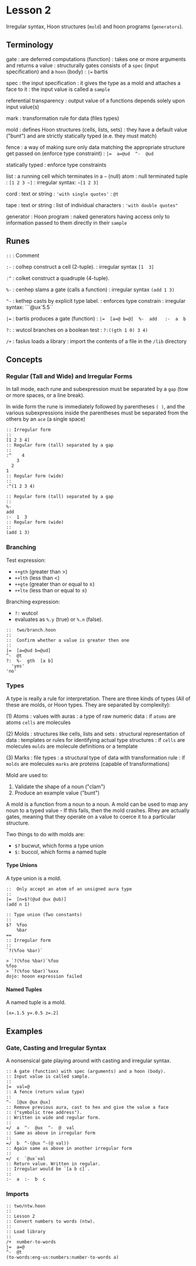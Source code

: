 # Lesson 2

Irregular syntax, Hoon structures (`mold`) and hoon programs (`generators`).

## Terminology

gate
: are deferred computations (function)
: takes one or more arguments and returns a value
: structurally gates consists of a `spec` (input specification) and a `hoon` (body)
: `|=` bartis

spec
: the input specification
: it gives the type as a mold and attaches a face to it
: the input value is called a `sample`

referential transparency
: output value of a functions depends solely upon input value(s)

mark
: transformation rule for data (files types)

mold
: defines Hoon structures (cells, lists, sets)
: they have a default value ("bunt") and are strictly statically typed (e.e. they must match)

fence
: a way of making sure only data matching the appropriate structure get passed on (enforce type constraint)
: `|=  a=@ud  ^-  @ud`

statically typed
: enforce type constraints

list
: a running cell which terminates in a `~` (null) atom
: null terminated tuple
: `[1 2 3 ~]`
: irregular syntax: `~[1 2 3]`

cord
: text or string
: `'with single quotes'`
: `@t`

tape
: text or string
: list of individual characters
: `'with double quotes"`

generator
: Hoon program
: naked generators having access only to information passed to them directly in their `sample`

## Runes

`::`
: Comment

`:-`
: colhep construct a cell (2-tuple).
: irregular syntax `[1  3]`

`:^`
: colket construct a quadruple (4-tuple).

`%-`
: cenhep slams a gate (calls a function)
: irregular syntax `(add 1 3)`

`^-`
: kethep casts by explicit type label.
: enforces type constrain
: irregular syntax: ```@ux`5.5``

`|=`
: bartis produces a gate (function)
: `|=  [a=@ b=@]  %-  add   :-  a  b`

`?:`
: wutcol branches on a boolean test
: `?:((gth 1 0) 3 4)`

`/+`
: faslus loads a library
: import the contents of a file in the `/lib` directory

## Concepts

### Regular (Tall and Wide) and Irregular Forms

In tall mode, each rune and subexpression must be separated by a `gap` (tow or more spaces, or a line break).

In wide form the rune is immediately followed by parentheses `( )`, and the various subexpressions inside the parentheses must be separated from the others by an `ace` (a single space)

```hoon
:: Irregular form
::
[1 2 3 4]
:: Regular form (tall) separated by a gap
::
:^    4
    3
  2
1
:: Regular form (wide)
::
:^(1 2 3 4)
```

```hoon
:: Regular form (tall) separated by a gap
::
%-
add
:-  1  3
:: Regular form (wide)
::
(add 1 3)
```

### Branching

Test expression:
- `++gth` (greater than >)
- `++lth` (less than <)
- `++gte` (greater than or equal to ≥)
- `++lte` (less than or equal to ≤)

Branching expression:
- `?:` wutcol
- evaluates as `%.y` (true) or `%.n` (false).


```hoon
::  two/branch.hoon
::
::  Confirm whether a value is greater then one
::
|=  [a=@ud b=@ud]
^-  @t
?:  %-  gth  [a b]
  'yes'
'no'
```

### Types

A type is really a rule for interpretation. There are three kinds of types (All of these
are molds, or Hoon types. They are separated by complexity):

(1) Atoms
: values with auras
: a type of raw numeric data
: if `atoms` are atoms `cells` are molecules

(2) Molds
: structures like cells, lists and sets
: structural representation of data
: templates or rules for identifying actual type structures
: if `cells` are molecules `molds` are molecule definitions or a template

(3) Marks
: file types
: a structural type of data with transformation rule
: if `molds` are molecules `marks` are proteins (capable of transformations)

Mold are used to:
1. Validate the shape of a noun ("clam")
2. Produce an example value ("bunt")

A mold is a function from a noun to a noun. A mold can be used to map any noun to a
typed value - If this fails, then the mold crashes. Rhey are actually gates, meaning that they operate on a value to coerce it to a particular structure.

Two things to do with molds are:
- `$?` bucwut, which forms a type union
- `$:` buccol, which forms a named tuple

#### Type Unions

A type union is a mold.

```hoon
::  Only accept an atom of an unsigned aura type
::
|=  [n=$?(@ud @ux @ub)]
(add n 1)
```

```hoon
:: Type union (Two constants)
::
$?  %foo
    %bar
==
:: Irregular form
::
`?(%foo %bar)`
```

```dojo
> `?(%foo %bar)`%foo
%foo
> `?(%foo %bar)`%xxx
dojo: hooon expression failed
```

#### Named Tuples

A named tuple is a mold.

```hoon
[x=.1.5 y=.0.5 z=.2]
```

## Examples

### Gate, Casting and Irregular Syntax

A nonsensical gate playing around with casting and irregular syntax.

```hoon
:: A gate (function) with spec (arguments) and a hoon (body).
:: Input value is called sample.
::
|=  val=@
:: A fence (return value type)
::
^-  [@ux @ux @ux]
:: Remove previous aura, cast to hex and give the value a face
:: ("symbolic tree address").
:: Written in wide and regular form.
::
=/  a  ^-  @ux  ^-  @  val
:: Same as above in irregular form
::
=/  b  ^-(@ux ^-(@ val))
:: Again same as above in another irregular form
::
=/  c  `@ux`val
:: Return value. Written in regular.
:: Irregular would be `[a b c]`.
::
:-  a  :-  b  c
```

### Imports

```hoon
:: two/ntw.hoon
::
:: Lesson 2
:: Convert numbers to words (ntw).
::
:: Load library
::
/+  number-to-words
|=  a=@
^-  @t
(to-words:eng-us:numbers:number-to-words a)
```
